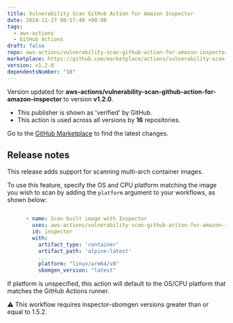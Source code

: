```yaml
---
title: Vulnerability Scan GitHub Action for Amazon Inspector
date: 2024-11-27 00:57:48 +00:00
tags:
  - aws-actions
  - GitHub Actions
draft: false
repo: aws-actions/vulnerability-scan-github-action-for-amazon-inspector
marketplace: https://github.com/marketplace/actions/vulnerability-scan-github-action-for-amazon-inspector
version: v1.2.0
dependentsNumber: "16"
---
```



Version updated for **aws-actions/vulnerability-scan-github-action-for-amazon-inspector** to version **v1.2.0**.
- This publisher is shown as 'verified' by GitHub.
- This action is used across all versions by **16** repositories.

Go to the [GitHub Marketplace](https://github.com/marketplace/actions/vulnerability-scan-github-action-for-amazon-inspector) to find the latest changes.

## Release notes

This release adds support for scanning multi-arch container images.

To use this feature, specify the OS and CPU platform matching the image you wish to scan by adding the `platform` argument to your workflows, as shown below:

```yaml

      - name: Scan built image with Inspector
        uses: aws-actions/vulnerability-scan-github-action-for-amazon-inspector@v1
        id: inspector
        with:
          artifact_type: 'container'
          artifact_path: 'alpine:latest'
          ...
          platform: "linux/arm64/v8"
          sbomgen_version: "latest"
```

If platform is unspecified, this action will default to the OS/CPU platform that matches the GitHub Actions runner.

⚠️  This workflow requires inspector-sbomgen versions greater than or equal to 1.5.2.
